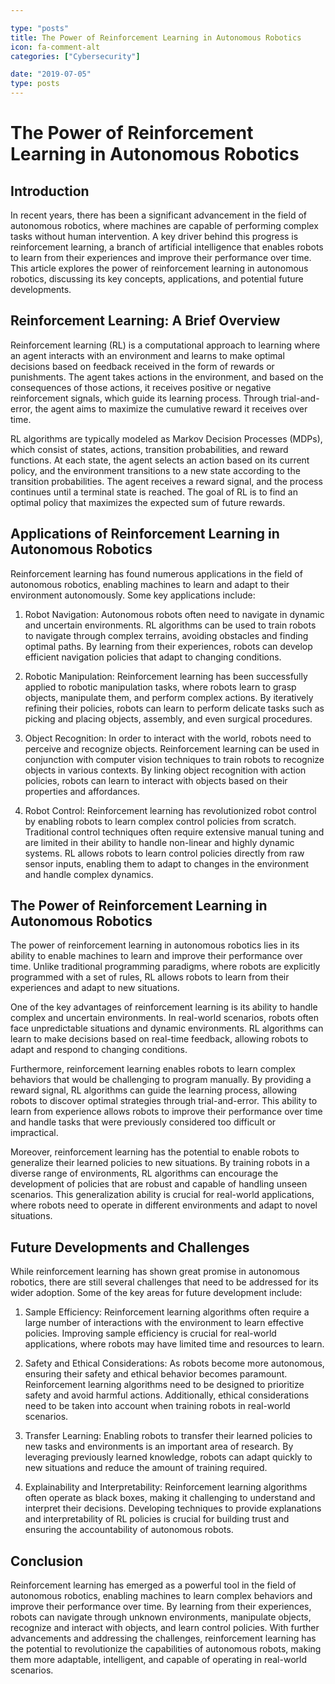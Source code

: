 ```yaml
---

type: "posts"
title: The Power of Reinforcement Learning in Autonomous Robotics
icon: fa-comment-alt
categories: ["Cybersecurity"]

date: "2019-07-05"
type: posts
---
```





# The Power of Reinforcement Learning in Autonomous Robotics

## Introduction

In recent years, there has been a significant advancement in the field of autonomous robotics, where machines are capable of performing complex tasks without human intervention. A key driver behind this progress is reinforcement learning, a branch of artificial intelligence that enables robots to learn from their experiences and improve their performance over time. This article explores the power of reinforcement learning in autonomous robotics, discussing its key concepts, applications, and potential future developments.

## Reinforcement Learning: A Brief Overview

Reinforcement learning (RL) is a computational approach to learning where an agent interacts with an environment and learns to make optimal decisions based on feedback received in the form of rewards or punishments. The agent takes actions in the environment, and based on the consequences of those actions, it receives positive or negative reinforcement signals, which guide its learning process. Through trial-and-error, the agent aims to maximize the cumulative reward it receives over time.

RL algorithms are typically modeled as Markov Decision Processes (MDPs), which consist of states, actions, transition probabilities, and reward functions. At each state, the agent selects an action based on its current policy, and the environment transitions to a new state according to the transition probabilities. The agent receives a reward signal, and the process continues until a terminal state is reached. The goal of RL is to find an optimal policy that maximizes the expected sum of future rewards.

## Applications of Reinforcement Learning in Autonomous Robotics

Reinforcement learning has found numerous applications in the field of autonomous robotics, enabling machines to learn and adapt to their environment autonomously. Some key applications include:

1. Robot Navigation: Autonomous robots often need to navigate in dynamic and uncertain environments. RL algorithms can be used to train robots to navigate through complex terrains, avoiding obstacles and finding optimal paths. By learning from their experiences, robots can develop efficient navigation policies that adapt to changing conditions.

2. Robotic Manipulation: Reinforcement learning has been successfully applied to robotic manipulation tasks, where robots learn to grasp objects, manipulate them, and perform complex actions. By iteratively refining their policies, robots can learn to perform delicate tasks such as picking and placing objects, assembly, and even surgical procedures.

3. Object Recognition: In order to interact with the world, robots need to perceive and recognize objects. Reinforcement learning can be used in conjunction with computer vision techniques to train robots to recognize objects in various contexts. By linking object recognition with action policies, robots can learn to interact with objects based on their properties and affordances.

4. Robot Control: Reinforcement learning has revolutionized robot control by enabling robots to learn complex control policies from scratch. Traditional control techniques often require extensive manual tuning and are limited in their ability to handle non-linear and highly dynamic systems. RL allows robots to learn control policies directly from raw sensor inputs, enabling them to adapt to changes in the environment and handle complex dynamics.

## The Power of Reinforcement Learning in Autonomous Robotics

The power of reinforcement learning in autonomous robotics lies in its ability to enable machines to learn and improve their performance over time. Unlike traditional programming paradigms, where robots are explicitly programmed with a set of rules, RL allows robots to learn from their experiences and adapt to new situations.

One of the key advantages of reinforcement learning is its ability to handle complex and uncertain environments. In real-world scenarios, robots often face unpredictable situations and dynamic environments. RL algorithms can learn to make decisions based on real-time feedback, allowing robots to adapt and respond to changing conditions.

Furthermore, reinforcement learning enables robots to learn complex behaviors that would be challenging to program manually. By providing a reward signal, RL algorithms can guide the learning process, allowing robots to discover optimal strategies through trial-and-error. This ability to learn from experience allows robots to improve their performance over time and handle tasks that were previously considered too difficult or impractical.

Moreover, reinforcement learning has the potential to enable robots to generalize their learned policies to new situations. By training robots in a diverse range of environments, RL algorithms can encourage the development of policies that are robust and capable of handling unseen scenarios. This generalization ability is crucial for real-world applications, where robots need to operate in different environments and adapt to novel situations.

## Future Developments and Challenges

While reinforcement learning has shown great promise in autonomous robotics, there are still several challenges that need to be addressed for its wider adoption. Some of the key areas for future development include:

1. Sample Efficiency: Reinforcement learning algorithms often require a large number of interactions with the environment to learn effective policies. Improving sample efficiency is crucial for real-world applications, where robots may have limited time and resources to learn.

2. Safety and Ethical Considerations: As robots become more autonomous, ensuring their safety and ethical behavior becomes paramount. Reinforcement learning algorithms need to be designed to prioritize safety and avoid harmful actions. Additionally, ethical considerations need to be taken into account when training robots in real-world scenarios.

3. Transfer Learning: Enabling robots to transfer their learned policies to new tasks and environments is an important area of research. By leveraging previously learned knowledge, robots can adapt quickly to new situations and reduce the amount of training required.

4. Explainability and Interpretability: Reinforcement learning algorithms often operate as black boxes, making it challenging to understand and interpret their decisions. Developing techniques to provide explanations and interpretability of RL policies is crucial for building trust and ensuring the accountability of autonomous robots.

## Conclusion

Reinforcement learning has emerged as a powerful tool in the field of autonomous robotics, enabling machines to learn complex behaviors and improve their performance over time. By learning from their experiences, robots can navigate through unknown environments, manipulate objects, recognize and interact with objects, and learn control policies. With further advancements and addressing the challenges, reinforcement learning has the potential to revolutionize the capabilities of autonomous robots, making them more adaptable, intelligent, and capable of operating in real-world scenarios.